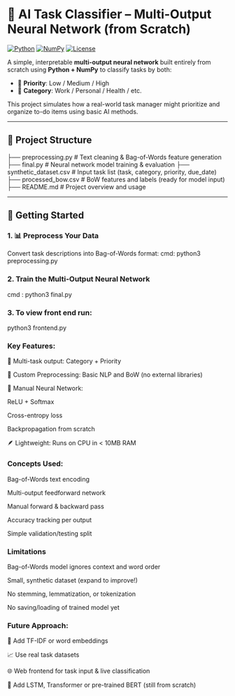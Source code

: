 
# 🧠 AI Task Classifier – Multi-Output Neural Network (from Scratch)

[![Python](https://img.shields.io/badge/Python-3.10+-blue?logo=python)](https://www.python.org/)
[![NumPy](https://img.shields.io/badge/Dependencies-Numpy-lightgrey?logo=numpy)](https://numpy.org/)
[![License](https://img.shields.io/badge/License-MIT-green.svg)](LICENSE)

A simple, interpretable **multi-output neural network** built entirely from scratch using **Python + NumPy** to classify tasks by both:

- 📌 **Priority**: Low / Medium / High  
- 📂 **Category**: Work / Personal / Health / etc.

This project simulates how a real-world task manager might prioritize and organize to-do items using basic AI methods.

---

## 📁 Project Structure
├── preprocessing.py # Text cleaning & Bag-of-Words feature generation
├── final.py # Neural network model training & evaluation
├── synthetic_dataset.csv # Input task list (task, category, priority, due_date)
├── processed_bow.csv # BoW features and labels (ready for model input)
├── README.md # Project overview and usage

---

## 🚀 Getting Started

### 1. 📊 Preprocess Your Data
Convert task descriptions into Bag-of-Words format:
cmd: python3 preprocessing.py

### 2. Train the Multi-Output Neural Network
cmd : python3 final.py

### 3. To view front end run:
python3 frontend.py
 
### Key Features:
🎯 Multi-task output: Category + Priority

🧹 Custom Preprocessing: Basic NLP and BoW (no external libraries)

🧮 Manual Neural Network:

ReLU + Softmax

Cross-entropy loss

Backpropagation from scratch

🪶 Lightweight: Runs on CPU in < 10MB RAM

### Concepts Used:
Bag-of-Words text encoding

Multi-output feedforward network

Manual forward & backward pass

Accuracy tracking per output

Simple validation/testing split

### Limitations
Bag-of-Words model ignores context and word order

Small, synthetic dataset (expand to improve!)

No stemming, lemmatization, or tokenization

No saving/loading of trained model yet

### Future Approach:
🔄 Add TF-IDF or word embeddings

📈 Use real task datasets

🌐 Web frontend for task input & live classification

🤖 Add LSTM, Transformer or pre-trained BERT (still from scratch)
